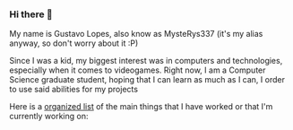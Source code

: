 ### Hi there 👋

My name is Gustavo Lopes, also know as MysteRys337 (it's my alias anyway, so don't worry about it :P)

Since I was a kid, my biggest interest was in computers and technologies, especially when it comes to videogames.
Right now, I am a Computer Science graduate  student, hoping that I can learn as much as I can, I order to use said abilities 
for my projects

Here is a [organized list](https://github.com/MysteRys337/MysteRys337/blob/main/LIST.md) of the main things that I have worked or that I'm currently working on:




